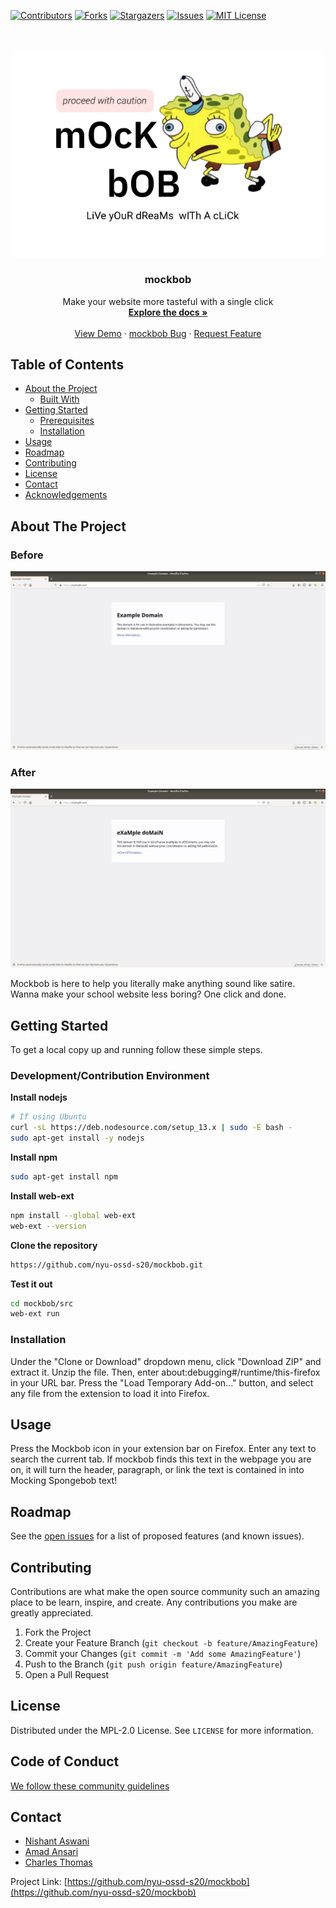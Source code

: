 <!--
*** Thanks for checking out this README Template. If you have a suggestion that would
*** make this better, please fork the repository and create a pull request or simply open
*** an issue with the tag "enhancement".
*** Thanks again! Now go create something AMAZING! :D
***
***
***
*** To avoid retyping too much info. Do a search and replace for the following:
*** nyu-ossd-s20, repository, twitter_handle, email
-->

<!-- PROJECT SHIELDS -->
<!--
*** I'm using markdown "reference style" links for readability.
*** Reference links are enclosed in brackets [ ] instead of parentheses ( ).
*** See the bottom of this document for the declaration of the reference variables
*** for contributors-url, forks-url, etc. This is an optional, concise syntax you may use.
*** https://www.markdownguide.org/basic-syntax/#reference-style-links
-->
[![Contributors][contributors-shield]][contributors-url]
[![Forks][forks-shield]][forks-url]
[![Stargazers][stars-shield]][stars-url]
[![Issues][issues-shield]][issues-url]
[![MIT License][license-shield]][license-url]

<!-- PROJECT LOGO -->
<br />
<p align="center">
  <a href="https://github.com/nyu-ossd-s20/mockbob">
    <img src="images/mockbob.png" alt="Logo" width="500">
  </a>

  <h3 align="center">mockbob</h3>

  <p align="center">
    Make your website more tasteful with a single click
    <br />
    <a href="https://github.com/nyu-ossd-s20/mockbob"><strong>Explore the docs »</strong></a>
    <br />
    <br />
    <a href="https://github.com/nyu-ossd-s20/mockbob">View Demo</a>
    ·
    <a href="https://github.com/nyu-ossd-s20/mockbob/issues">mockbob Bug</a>
    ·
    <a href="https://github.com/nyu-ossd-s20/mockbob/issues">Request Feature</a>
  </p>
</p>



<!-- TABLE OF CONTENTS -->
## Table of Contents

* [About the Project](#about-the-project)
  * [Built With](#built-with)
* [Getting Started](#getting-started)
  * [Prerequisites](#prerequisites)
  * [Installation](#installation)
* [Usage](#usage)
* [Roadmap](#roadmap)
* [Contributing](#contributing)
* [License](#license)
* [Contact](#contact)
* [Acknowledgements](#acknowledgements)


<!-- ABOUT THE PROJECT -->
## About The Project

### Before
![original](images/original_web.png)

### After
![mocked](images/mocked_web.png)

Mockbob is here to help you literally make anything sound like satire. Wanna make your school website less boring? One click and done.

<!-- ### Built With

* []()
* []()
* []() -->

<!-- GETTING STARTED -->
## Getting Started

To get a local copy up and running follow these simple steps.

### Development/Contribution Environment

**Install nodejs**
```sh
# If using Ubuntu
curl -sL https://deb.nodesource.com/setup_13.x | sudo -E bash -
sudo apt-get install -y nodejs
```
**Install npm**
```sh
sudo apt-get install npm
```
**Install web-ext**
```sh
npm install --global web-ext
web-ext --version
```
**Clone the repository**
```sh
https://github.com/nyu-ossd-s20/mockbob.git
```

**Test it out**
```sh
cd mockbob/src
web-ext run
```

### Installation

Under the "Clone or Download" dropdown menu, click "Download ZIP" and extract it. Unzip the file. Then, enter about:debugging#/runtime/this-firefox in your URL bar. Press the "Load Temporary Add-on..." button, and select any file from the extension to load it into Firefox.

<!-- USAGE EXAMPLES -->
## Usage

Press the Mockbob icon in your extension bar on Firefox. Enter any text to search the current tab. If mockbob finds this text in the webpage you are on, it will turn the header, paragraph, or link the text is contained in into Mocking Spongebob text!

<!-- ROADMAP -->
## Roadmap

See the [open issues](https://github.com/nyu-ossd-s20/mockbob/issues) for a list of proposed features (and known issues).

<!-- CONTRIBUTING -->
## Contributing

Contributions are what make the open source community such an amazing place to be learn, inspire, and create. Any contributions you make are greatly appreciated.

1. Fork the Project
2. Create your Feature Branch (`git checkout -b feature/AmazingFeature`)
3. Commit your Changes (`git commit -m 'Add some AmazingFeature'`)
4. Push to the Branch (`git push origin feature/AmazingFeature`)
5. Open a Pull Request


<!-- LICENSE -->
## License

Distributed under the MPL-2.0 License. See `LICENSE` for more information.

<!-- CODE OF CONDUCT -->
## Code of Conduct

[We follow these community guidelines](https://www.mozilla.org/en-US/about/governance/policies/participation/)

<!-- CONTACT -->
## Contact

* [Nishant Aswani](https://github.com/niniack)
* [Amad Ansari](https://github.com/amad-a)
* [Charles Thomas](https://github.com/Charleshthomasiii)

Project Link: [https://github.com/nyu-ossd-s20/mockbob](https://github.com/nyu-ossd-s20/mockbob)

<!-- ACKNOWLEDGEMENTS -->
<!-- ## Acknowledgements

* []()
* []()
* []() -->

<!-- MARKDOWN LINKS & IMAGES -->
<!-- https://www.markdownguide.org/basic-syntax/#reference-style-links -->
[contributors-shield]: https://img.shields.io/github/contributors/nyu-ossd-s20/mockbob.svg?style=flat-square
[contributors-url]: https://github.com/nyu-ossd-s20/mockbob/graphs/contributors
[forks-shield]: https://img.shields.io/github/forks/nyu-ossd-s20/mockbob.svg?style=flat-square
[forks-url]: https://github.com/nyu-ossd-s20/mockbob/network/members
[stars-shield]: https://img.shields.io/github/stars/nyu-ossd-s20/mockbob.svg?style=flat-square
[stars-url]:https://github.com/nyu-ossd-s20/mockbob/stargazers
[issues-shield]: https://img.shields.io/github/issues/nyu-ossd-s20/dropmoji.svg?style=flat-square
[issues-url]: https://github.com/nyu-ossd-s20/dropmoji/issues
[license-shield]: https://img.shields.io/github/license/nyu-ossd-s20/dropmoji.svg?style=flat-square
[license-url]: https://github.com/nyu-ossd-s20/dropmoji/blob/master/LICENSE
[product-screenshot]: images/screenshot.png
